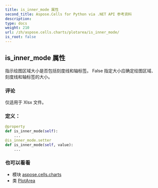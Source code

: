 ```yaml
---
title: is_inner_mode 属性
second_title: Aspose.Cells for Python via .NET API 参考资料
description:
type: docs
weight: 210
url: /zh/aspose.cells.charts/plotarea/is_inner_mode/
is_root: false
---
```

## is_inner_mode 属性

指示绘图区域大小是否包括刻度线和轴标签。
False 指定大小应确定绘图区域、刻度线和轴标签的大小。

### 评论

仅适用于 Xlsx 文件。
### 定义：
```python
@property
def is_inner_mode(self):
    ...
@is_inner_mode.setter
def is_inner_mode(self, value):
    ...
```

### 也可以看看
* 模块 [aspose.cells.charts](../../)
* 类 [PlotArea](/cells/python-net/zh/aspose.cells.charts/plotarea)
